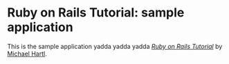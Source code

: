 # Ruby on Rails Tutorial: sample application

This is the sample application yadda yadda yadda
[*Ruby on Rails Tutorial*](http://railstutorial.org) by [Michael Hartl](http://michaelhartl.com).